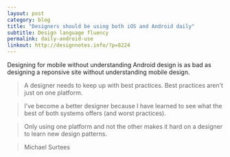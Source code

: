 ```yaml
---
layout: post
category: blog
title: "Designers should be using both iOS and Android daily"
subtitle: Design language fluency
permalink: daily-android-use
linkout: http://designnotes.info/?p=8224
---
```


Designing for mobile without understanding Android design is as bad as designing a reponsive site without understanding mobile design.

> A designer needs to keep up with best practices. Best practices aren’t just on one platform.

> I’ve become a better designer because I have learned to see what the best of both systems offers (and worst practices).

> Only using one platform and not the other makes it hard on a designer to learn new design patterns.

> <p class="byline">Michael Surtees</p>